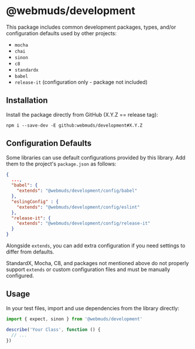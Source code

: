 # @webmuds/development

This package includes common development packages, types, and/or configuration defaults used by other projects:

* `mocha`
* `chai`
* `sinon`
* `c8`
* `standardx`
* `babel`
* `release-it` (configuration only - package not included)

## Installation

Install the package directly from GitHub (X.Y.Z == release tag):

```shell
npm i --save-dev -E github:webmuds/development#X.Y.Z
```

## Configuration Defaults

Some libraries can use default configurations provided by this library. Add them to the project's `package.json` as follows:

```json
{
  ...,
  "babel": {
    "extends": "@webmuds/development/config/babel"
  },
  "eslingConfig" : {
    "extends": "@webmuds/development/config/eslint"
  },
  "release-it": {
    "extends": "@webmuds/development/config/release-it"
  }
}
```

Alongside `extends`, you can add extra configuration if you need settings to differ from defaults.

StandardX, Mocha, C8, and packages not mentioned above do not properly support `extends` or custom configuration files and must be manually configured.

## Usage

In your test files, import and use dependencies from the library directly:

```javascript
import { expect, sinon } from '@webmuds/development'

describe('Your Class', function () {
  // ...
})
```
